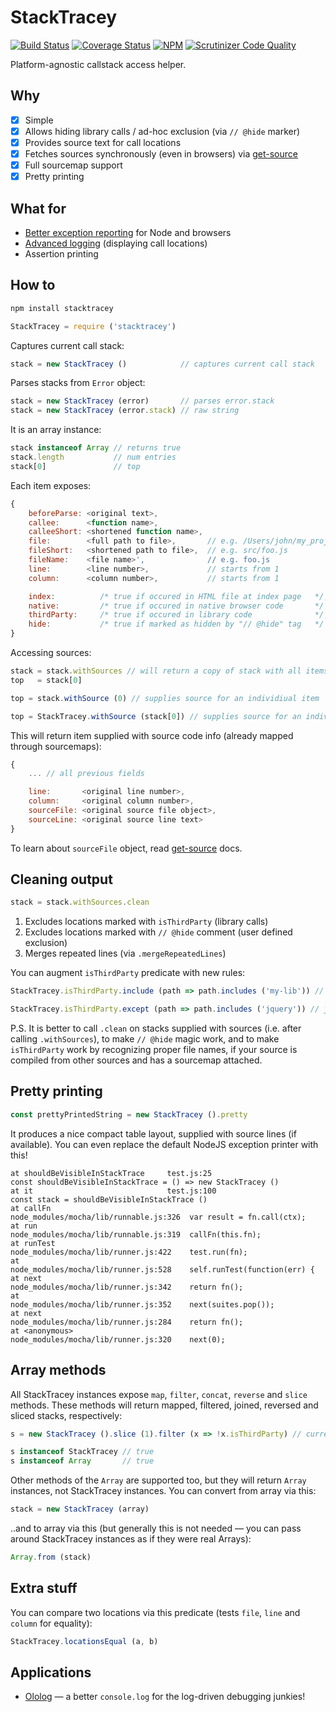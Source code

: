 # StackTracey

[![Build Status](https://travis-ci.org/xpl/stacktracey.svg?branch=master)](https://travis-ci.org/xpl/stacktracey) [![Coverage Status](https://coveralls.io/repos/github/xpl/stacktracey/badge.svg)](https://coveralls.io/github/xpl/stacktracey) [![NPM](https://img.shields.io/npm/v/stacktracey.svg)](http://npmjs.com/package/stacktracey) [![Scrutinizer Code Quality](https://img.shields.io/scrutinizer/g/xpl/stacktracey.svg)](https://scrutinizer-ci.com/g/xpl/stacktracey/?branch=master)

Platform-agnostic callstack access helper.

## Why

- [x] Simple
- [x] Allows hiding library calls / ad-hoc exclusion (via `// @hide` marker)
- [x] Provides source text for call locations
- [x] Fetches sources synchronously (even in browsers) via [get-source](https://github.com/xpl/get-source)
- [x] Full sourcemap support
- [x] Pretty printing

## What for

- [Better exception reporting](https://github.com/xpl/ololog#pretty-printing-error-instances) for Node and browsers
- [Advanced logging](https://github.com/xpl/ololog#displaying-call-location) (displaying call locations)
- Assertion printing

## How to

```bash
npm install stacktracey
```

```javascript
StackTracey = require ('stacktracey')
```

Captures current call stack:

```javascript
stack = new StackTracey ()            // captures current call stack
```

Parses stacks from `Error` object:

```javascript
stack = new StackTracey (error)       // parses error.stack
stack = new StackTracey (error.stack) // raw string
```

It is an array instance:

```javascript
stack instanceof Array // returns true
stack.length           // num entries
stack[0]               // top
```

Each item exposes:

```javascript
{
    beforeParse: <original text>,
    callee:      <function name>,
    calleeShort: <shortened function name>,
    file:        <full path to file>,       // e.g. /Users/john/my_project/src/foo.js
    fileShort:   <shortened path to file>,  // e.g. src/foo.js
    fileName:    <file name>',              // e.g. foo.js
    line:        <line number>,             // starts from 1
    column:      <column number>,           // starts from 1

    index:          /* true if occured in HTML file at index page   */,
    native:         /* true if occured in native browser code       */,
    thirdParty:     /* true if occured in library code              */,
    hide:           /* true if marked as hidden by "// @hide" tag   */
}
```

Accessing sources:

```javascript
stack = stack.withSources // will return a copy of stack with all items supplied with sources
top   = stack[0]
```
```javascript
top = stack.withSource (0) // supplies source for an individiual item
```
```javascript
top = StackTracey.withSource (stack[0]) // supplies source for an individiual item
```

This will return item supplied with source code info (already mapped through sourcemaps):

```javascript
{
    ... // all previous fields

    line:       <original line number>,
    column:     <original column number>,
    sourceFile: <original source file object>,
    sourceLine: <original source line text>
}
```

To learn about `sourceFile` object, read [get-source](https://github.com/xpl/get-source#get-source) docs.

## Cleaning output

```javascript
stack = stack.withSources.clean
```

1. Excludes locations marked with `isThirdParty` (library calls)
2. Excludes locations marked with `// @hide` comment (user defined exclusion)
3. Merges repeated lines (via `.mergeRepeatedLines`)

You can augment `isThirdParty` predicate with new rules:

```javascript
StackTracey.isThirdParty.include (path => path.includes ('my-lib')) // paths including 'my-lib' will be marked as thirdParty
```
```javascript
StackTracey.isThirdParty.except (path => path.includes ('jquery')) // jquery paths won't be marked as thirdParty
```

P.S. It is better to call `.clean` on stacks supplied with sources (i.e. after calling `.withSources`), to make `// @hide` magic work, and to make `isThirdParty` work by recognizing proper file names, if your source is compiled from other sources and has a sourcemap attached.

## Pretty printing

```javascript
const prettyPrintedString = new StackTracey ().pretty
```

It produces a nice compact table layout, supplied with source lines (if available). You can even replace the default NodeJS exception printer with this!

```
at shouldBeVisibleInStackTrace     test.js:25                              const shouldBeVisibleInStackTrace = () => new StackTracey ()
at it                              test.js:100                             const stack = shouldBeVisibleInStackTrace ()                
at callFn                          node_modules/mocha/lib/runnable.js:326  var result = fn.call(ctx);                                  
at run                             node_modules/mocha/lib/runnable.js:319  callFn(this.fn);                                            
at runTest                         node_modules/mocha/lib/runner.js:422    test.run(fn);                                               
at                                 node_modules/mocha/lib/runner.js:528    self.runTest(function(err) {                                
at next                            node_modules/mocha/lib/runner.js:342    return fn();                                                
at                                 node_modules/mocha/lib/runner.js:352    next(suites.pop());                                         
at next                            node_modules/mocha/lib/runner.js:284    return fn();                                                
at <anonymous>                     node_modules/mocha/lib/runner.js:320    next(0);                  
```

## Array methods

All StackTracey instances expose `map`, `filter`, `concat`, `reverse` and `slice` methods. These methods will return mapped, filtered, joined, reversed and sliced stacks, respectively:

```javascript
s = new StackTracey ().slice (1).filter (x => !x.isThirdParty) // current stack shifted by 1 and cleaned from library calls

s instanceof StackTracey // true
s instanceof Array       // true
```

Other methods of the `Array` are supported too, but they will return `Array` instances, not StackTracey instances. You can convert from array via this:

```javascript
stack = new StackTracey (array)
```

..and to array via this (but generally this is not needed — you can pass around StackTracey instances as if they were real Arrays):

```javascript
Array.from (stack)
```

## Extra stuff

You can compare two locations via this predicate (tests `file`, `line` and `column` for equality):

```javascript
StackTracey.locationsEqual (a, b)
```

## Applications

- [Ololog](https://github.com/xpl/ololog) — a better `console.log` for the log-driven debugging junkies!
